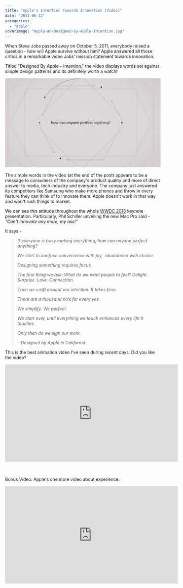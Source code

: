 ```yaml
---
title: "Apple's Intention Towards Innovation [Video]"
date: "2013-06-12"
categories: 
  - "apple"
coverImage: "Apple-ad-Designed-by-Apple-Intention.jpg"
---
```


When Steve Jobs passed away on October 5, 2011, everybody raised a question - how will Apple survive without him? Apple answered all those critics in a remarkable video Jobs' mission statement towards innovation.

Titled "Designed By Apple – Intention," the video displays words set against simple design patterns and its definitely worth a watch!

[![Apple-ad-Designed-by-Apple-Intention](images/Apple-ad-Designed-by-Apple-Intention-1024x584.jpg)](http://iCosmoGeek.com/wp-content/uploads/2013/06/Apple-ad-Designed-by-Apple-Intention.jpg)

The simple words in the video (at the end of the post) appears to be a message to consumers of the company's product quality and more of direct answer to media, tech industry and everyone. The company just answered its competitors like Samsung who make more phones and throw in every feature they can think of to innovate them. Apple doesn't work in that way and won't rush things to market.

We can see this attitude throughout the whole [WWDC 2013](http://www.apple.com/apple-events/june-2013/) keynote presentation. Particularly, Phil Schiller unveiling the new Mac Pro said - _"Can't innovate any more, my ass!"_

It says -

> _If everyone is busy making everything, how can anyone perfect anything?_
> 
> _We start to confuse convenience with joy,  abundance with choice._
> 
> _Designing something requires focus._
> 
> _The first thing we ask: What do we want people to feel? Delight. Surprise. Love. Connection._
> 
> _Then we craft around our intention. It takes time._
> 
> _There are a thousand no’s for every yes._
> 
> _We simplify. We perfect._
> 
> _We start over, until everything we touch enhances every life it touches._
> 
> _Only then do we sign our work._
> 
> _– Designed by Apple in California._

This is the best animation video I've seen during recent days. Did you like the video?

<iframe src="http://www.youtube.com/embed/VpZmIiIXuZ0" height="315" width="560" allowfullscreen frameborder="0"></iframe>

 

Bonus Video: Apple's one more video about experience:

<iframe src="http://www.youtube.com/embed/Zr1s_B0zqX0" height="315" width="560" allowfullscreen frameborder="0"></iframe>
